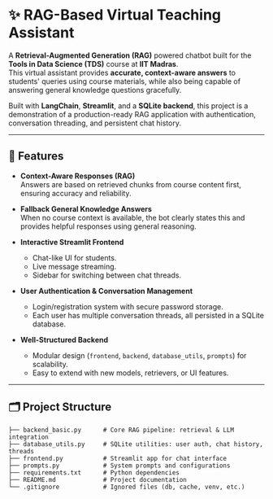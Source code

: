 # ✨ RAG-Based Virtual Teaching Assistant

A **Retrieval-Augmented Generation (RAG)** powered chatbot built for the **Tools in Data Science (TDS)** course at **IIT Madras**.  
This virtual assistant provides **accurate, context-aware answers** to students' queries using course materials, while also being capable of answering general knowledge questions gracefully.  

Built with **LangChain**, **Streamlit**, and a **SQLite backend**, this project is a demonstration of a production-ready RAG application with authentication, conversation threading, and persistent chat history.

---

## 🚀 Features

- **Context-Aware Responses (RAG)**  
  Answers are based on retrieved chunks from course content first, ensuring accuracy and reliability.

- **Fallback General Knowledge Answers**  
  When no course context is available, the bot clearly states this and provides helpful responses using general reasoning.

- **Interactive Streamlit Frontend**  
  - Chat-like UI for students.  
  - Live message streaming.  
  - Sidebar for switching between chat threads.  

- **User Authentication & Conversation Management**  
  - Login/registration system with secure password storage.  
  - Each user has multiple conversation threads, all persisted in a SQLite database.

- **Well-Structured Backend**  
  - Modular design (`frontend`, `backend`, `database_utils`, `prompts`) for scalability.  
  - Easy to extend with new models, retrievers, or UI features.

---

## 🗂️ Project Structure

```plaintext
├── backend_basic.py      # Core RAG pipeline: retrieval & LLM integration
├── database_utils.py     # SQLite utilities: user auth, chat history, threads
├── frontend.py           # Streamlit app for chat interface
├── prompts.py            # System prompts and configurations
├── requirements.txt      # Python dependencies
├── README.md             # Project documentation
└── .gitignore            # Ignored files (db, cache, venv, etc.)
